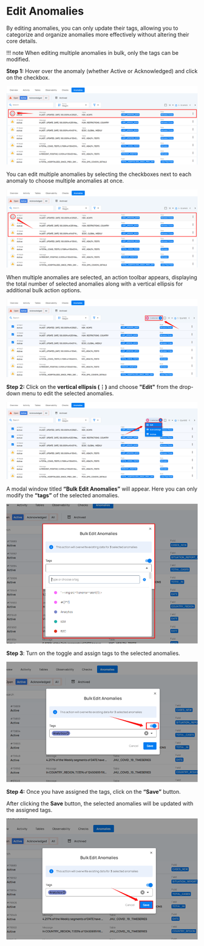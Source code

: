 # Edit Anomalies

By editing anomalies, you can only update their tags, allowing you to categorize and organize anomalies more effectively without altering their core details.

!!! note
    When editing multiple anomalies in bulk, only the tags can be modified.

**Step 1:** Hover over the anomaly (whether Active or Acknowledged) and click on the checkbox.

![edit-anomaly](../assets/datastores/edit-anomalies/edit-anomaly.png)

You can edit multiple anomalies by selecting the checkboxes next to each anomaly to choose multiple anomalies at once.

![hover-edit](../assets/datastores/edit-anomalies/hover-edit.png)

When multiple anomalies are selected, an action toolbar appears, displaying the total number of selected anomalies along with a vertical ellipsis for additional bulk action options.

![vertical-edit](../assets/datastores/edit-anomalies/vertical-edit.png)

**Step 2:** Click on the **vertical ellipsis (⋮)** and choose **"Edit"** from the drop-down menu to edit the selected anomalies.

![vertical-edit-options](../assets/datastores/edit-anomalies/vertical-edit-options.png)

A modal window titled **“Bulk Edit Anomalies”** will appear. Here you can only modify the **“tags”** of the selected anomalies.

![edit-modal](../assets/datastores/edit-anomalies/edit-modal.png)

**Step 3**: Turn on the toggle and assign tags to the selected anomalies.

![edit-bulk](../assets/datastores/edit-anomalies/edit-bulk.png)

**Step 4:** Once you have assigned the tags, click on the **“Save”** button.

After clicking the **Save** button, the selected anomalies will be updated with the assigned tags.

![save-button](../assets/datastores/edit-anomalies/save-button.png)
